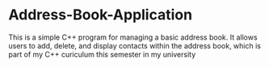 # Address-Book-Application
This is a simple C++ program for managing a basic address book. It allows users to add, delete, and display contacts within the address book, which is part of my C++ curiculum this semester in my university
